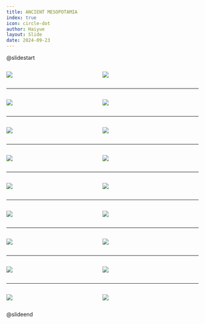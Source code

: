 ```yaml
---
title: ANCIENT MESOPOTAMIA
index: true
icon: circle-dot
author: Haiyue
layout: Slide
date: 2024-09-23
---
```

 
@slidestart

<div style="display:flex">
<div style="flex:1">

![](/reading/english/Level-Z/ANCIENT%20MESOPOTAMIA/001.webp)
</div>
<div style="flex:1">

![](/reading/english/Level-Z/ANCIENT%20MESOPOTAMIA/002.webp)
</div>
</div>

---

<div style="display:flex">
<div style="flex:1">

![](/reading/english/Level-Z/ANCIENT%20MESOPOTAMIA/003.webp)
</div>
<div style="flex:1">

![](/reading/english/Level-Z/ANCIENT%20MESOPOTAMIA/004.webp)
</div>
</div>

---

<div style="display:flex">
<div style="flex:1">

![](/reading/english/Level-Z/ANCIENT%20MESOPOTAMIA/005.webp)
</div>
<div style="flex:1">

![](/reading/english/Level-Z/ANCIENT%20MESOPOTAMIA/006.webp)
</div>
</div>

---

<div style="display:flex">
<div style="flex:1">

![](/reading/english/Level-Z/ANCIENT%20MESOPOTAMIA/007.webp)
</div>
<div style="flex:1">

![](/reading/english/Level-Z/ANCIENT%20MESOPOTAMIA/008.webp)
</div>
</div>

---

<div style="display:flex">
<div style="flex:1">

![](/reading/english/Level-Z/ANCIENT%20MESOPOTAMIA/009.webp)
</div>
<div style="flex:1">

![](/reading/english/Level-Z/ANCIENT%20MESOPOTAMIA/010.webp)
</div>
</div>

---

<div style="display:flex">
<div style="flex:1">

![](/reading/english/Level-Z/ANCIENT%20MESOPOTAMIA/011.webp)
</div>
<div style="flex:1">

![](/reading/english/Level-Z/ANCIENT%20MESOPOTAMIA/012.webp)
</div>
</div>

---

<div style="display:flex">
<div style="flex:1">

![](/reading/english/Level-Z/ANCIENT%20MESOPOTAMIA/013.webp)
</div>
<div style="flex:1">

![](/reading/english/Level-Z/ANCIENT%20MESOPOTAMIA/014.webp)
</div>
</div>

---

<div style="display:flex">
<div style="flex:1">

![](/reading/english/Level-Z/ANCIENT%20MESOPOTAMIA/015.webp)
</div>
<div style="flex:1">

![](/reading/english/Level-Z/ANCIENT%20MESOPOTAMIA/016.webp)
</div>
</div>

---

<div style="display:flex">
<div style="flex:1">

![](/reading/english/Level-Z/ANCIENT%20MESOPOTAMIA/017.webp)
</div>
<div style="flex:1">

![](/reading/english/Level-Z/ANCIENT%20MESOPOTAMIA/018.webp)
</div>
</div>

@slideend